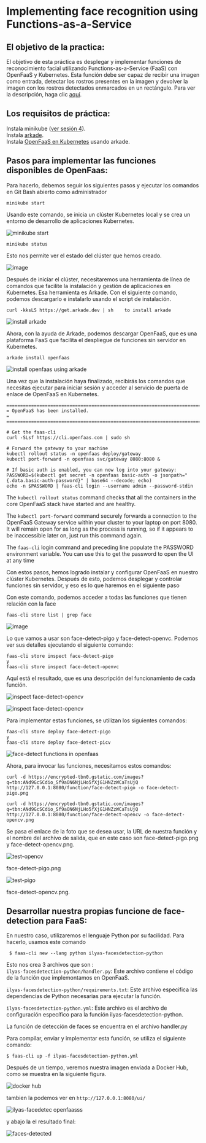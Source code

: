 # Implementing face recognition using Functions-as-a-Service
## El objetivo de la practica:
El objetivo de esta práctica es desplegar y implementar funciones de reconocimiento facial utilizando Functions-as-a-Service (FaaS) con OpenFaaS y Kubernetes. Esta función debe ser capaz de recibir una imagen como entrada, detectar los rostros presentes en la imagen y devolver la imagen con los rostros detectados enmarcados en un rectángulo. Para ver la descripción, haga clic [aquí](https://github.com/pnovoa/cc2324/blob/main/practice2/REAME.md).

## Los requisitos  de práctica:   
Instala minikube ([ver sesión 4](https://github.com/pnovoa/cc2324/blob/main/session4/README.md#Kubernetes)).  
Instala [arkade](https://github.com/alexellis/arkade).  
Instala [OpenFaaS en Kubernetes](https://github.com/pnovoa/cc2324/blob/main/session7/README.md) usando arkade.   

## Pasos para implementar las funciones disponibles de OpenFaas:
Para hacerlo, debemos seguir los siguientes pasos y ejecutar los comandos en Git Bash abierto como administrador  
~~~
minikube start
~~~
Usando este comando, se inicia un clúster Kubernetes local y se crea un entorno de desarrollo de aplicaciones Kubernetes.  
  
![minikube start](https://github.com/Ilyas-ZG/Cloud-Computing-Services-and-Applications/assets/116302871/0ef07ed3-6012-4137-8c0b-274889558c59)

~~~
minikube status
~~~  
Esto nos permite ver el estado del clúster que hemos creado.  

![image](https://github.com/Ilyas-ZG/Cloud-Computing-Services-and-Applications/assets/116302871/115a38cf-b77a-4589-a0fc-65f82cd54356)

Después de iniciar el clúster, necesitaremos una herramienta de línea de comandos que facilite la instalación y gestión de aplicaciones en Kubernetes. Esa herramienta es Arkade. Con el siguiente comando, podemos descargarlo e instalarlo usando el script de instalación.  
~~~ 
curl -kksLS https://get.arkade.dev | sh    to install arkade 
~~~

![install arkade](https://github.com/Ilyas-ZG/Cloud-Computing-Services-and-Applications/assets/116302871/3dc6135c-ffee-453b-8453-1bcde5afdd40)

  
Ahora, con la ayuda de Arkade, podemos descargar OpenFaaS, que es una plataforma FaaS que facilita el despliegue de funciones sin servidor en Kubernetes.  
~~~
arkade install openfaas
~~~

![install openfaas using arkade](https://github.com/Ilyas-ZG/Cloud-Computing-Services-and-Applications/assets/116302871/67fe5c44-7091-45f2-b656-bf9838d4acd4)  

Una vez que la instalación haya finalizado, recibirás los comandos que necesitas ejecutar para iniciar sesión y acceder al servicio de puerta de enlace de OpenFaaS en Kubernetes.  
~~~
=======================================================================
= OpenFaaS has been installed.                                        =
=======================================================================

# Get the faas-cli
curl -SLsf https://cli.openfaas.com | sudo sh

# Forward the gateway to your machine
kubectl rollout status -n openfaas deploy/gateway
kubectl port-forward -n openfaas svc/gateway 8080:8080 &

# If basic auth is enabled, you can now log into your gateway:
PASSWORD=$(kubectl get secret -n openfaas basic-auth -o jsonpath="{.data.basic-auth-password}" | base64 --decode; echo)
echo -n $PASSWORD | faas-cli login --username admin --password-stdin
~~~

The `kubectl rollout status` command checks that all the containers in the core OpenFaaS stack have started and are healthy.

The `kubectl port-forward` command securely forwards a connection to the OpenFaaS Gateway service within your cluster to your laptop on port 8080. It will remain open for as long as the process is running, so if it appears to be inaccessible later on, just run this command again.

The `faas-cli` login command and preceding line populate the PASSWORD environment variable. You can use this to get the password to open the UI at any time


Con estos pasos, hemos logrado instalar y configurar OpenFaaS en nuestro clúster Kubernetes. Después de esto, podemos desplegar y controlar funciones sin servidor, y eso es lo que haremos en el siguiente paso  

Con este comando, podemos acceder a todas las funciones que tienen relación con la face 
~~~
faas-cli store list | grep face
~~~
![image](https://github.com/Ilyas-ZG/Cloud-Computing-Services-and-Applications/assets/116302871/e75404e5-d26f-443d-9f0a-f0b0b686c28e)  

Lo que vamos a usar son face-detect-pigo y face-detect-openvc. Podemos ver sus detalles ejecutando el siguiente comando:  
~~~
faas-cli store inspect face-detect-pigo 
y  
faas-cli store inspect face-detect-openvc
~~~ 
Aquí está el resultado, que es una descripción del funcionamiento de cada función.  
  
![inspect face-detect-opencv](https://github.com/Ilyas-ZG/Cloud-Computing-Services-and-Applications/assets/116302871/2d8e67fd-58ba-4083-8d3f-94f06af27441)  

![inspect face-detect-opencv](https://github.com/Ilyas-ZG/Cloud-Computing-Services-and-Applications/assets/116302871/41f76538-594a-4964-aa5f-5536395cb04f)  
  

Para implementar estas funciones, se utilizan los siguientes comandos:
~~~
faas-cli store deploy face-detect-pigo
y
faas-cli store deploy face-detect-picv
~~~

![face-detect functions in openfaas](https://github.com/Ilyas-ZG/Cloud-Computing-Services-and-Applications/assets/116302871/ce8267ee-66ca-47ff-ab43-46e9ead5958e)

Ahora, para invocar las funciones, necesitamos estos comandos:  
~~~
curl -d https://encrypted-tbn0.gstatic.com/images?q=tbn:ANd9GcSCdio_Sf9aON6NjLHo5fXjG1HNZzWCaTsUjQ http://127.0.0.1:8080/function/face-detect-pigo -o face-detect-pigo.png

curl -d https://encrypted-tbn0.gstatic.com/images?q=tbn:ANd9GcSCdio_Sf9aON6NjLHo5fXjG1HNZzWCaTsUjQ http://127.0.0.1:8080/function/face-detect-opencv -o face-detect-opencv.png
~~~
  
Se pasa el enlace de la foto que se desea usar, la URL de nuestra función y el nombre del archivo de salida, que en este caso son  face-detect-pigo.png y face-detect-opencv.png.



![test-opencv](https://github.com/Ilyas-ZG/Cloud-Computing-Services-and-Applications/assets/116302871/da0d8b75-366f-444b-a000-f0d614f1a296)  

  face-detect-pigo.png    

    
![test-pigo](https://github.com/Ilyas-ZG/Cloud-Computing-Services-and-Applications/assets/116302871/2b94cc6b-a36e-49f7-8791-1439816c425c)  

face-detect-opencv.png.  

## Desarrollar nuestra propias funcione de face-detection para FaaS: 

En nuestro caso, utilizaremos el lenguaje Python por su facilidad. Para hacerlo, usamos este comando 
~~~
 $ faas-cli new --lang python ilyas-facesdetection-python
~~~

 Esto nos crea 3 archivos que son :  
`ilyas-facesdetection-python/handler.py`: Este archivo contiene el código de la función que implemontamos en OpenFaaS.  

`ilyas-facesdetection-python/requirements.txt`: Este archivo especifica las dependencias de Python necesarias para ejecutar la función.  

`ilyas-facesdetection-python.yml`: Este archivo es el archivo de configuración específico para la función ilyas-facesdetection-python.  

La función de detección de faces se encuentra en el archivo handler.py  

Para compilar, enviar y implementar esta función, se utiliza el siguiente comando:  
~~~
$ faas-cli up -f ilyas-facesdetection-python.yml
~~~
Después de un tiempo, veremos nuestra imagen enviada a Docker Hub, como se muestra en la siguiente figura.

![docker hub](https://github.com/Ilyas-ZG/Cloud-Computing-Services-and-Applications/assets/116302871/1fcbd7f0-ddc9-459a-85be-a7183b721c3b)  

tambien la podemos ver en  `http://127.0.0.1:8080/ui/`  

![ilyas-facedetec openfaasss](https://github.com/Ilyas-ZG/Cloud-Computing-Services-and-Applications/assets/116302871/b44980b5-d20c-49e8-bdb4-ea3a7dfcf533)    

y abajo la el resultado final:  

![faces-detected](https://github.com/Ilyas-ZG/Cloud-Computing-Services-and-Applications/assets/116302871/05371aec-f223-412c-a2ae-e64d837e118e)



